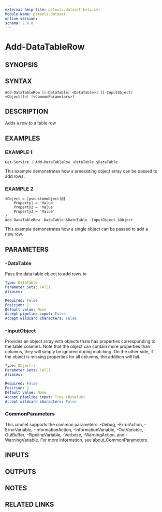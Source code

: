 ```yaml
---
external help file: pstools.dataset-help.xml
Module Name: pstools.dataset
online version:
schema: 2.0.0
---
```


# Add-DataTableRow

## SYNOPSIS

## SYNTAX

```
Add-DataTableRow [[-DataTable] <DataTable>] [[-InputObject] <Object[]>] [<CommonParameters>]
```

## DESCRIPTION
Adds a row to a table row

## EXAMPLES

### EXAMPLE 1
```
Get-Service | Add-DataTableRow -DataTable $DataTable
```

This example demonstrates how a preexisting object array
can be passed to add rows.

### EXAMPLE 2
```
$Object = [pscustomobject]@{
    Property1 = 'Value'
    Property2 = 'Value'
    Property3 = 'Value'
}
Add-DataTableRow -DataTable $DateTable -InputObject $Object
```

This example demonstrates how a single object can be passed to add a new row.

## PARAMETERS

### -DataTable
Pass the data table object to add rows to

```yaml
Type: DataTable
Parameter Sets: (All)
Aliases:

Required: False
Position: 1
Default value: None
Accept pipeline input: False
Accept wildcard characters: False
```

### -InputObject
Provides an object array with objects thats 
has properties corresponding to the table columns. 
Note that the object can contain more properties 
than columns, they will simply be ignored during 
matching.
On the other side, if the object is missing
properties for all columns, the addition will fail.

```yaml
Type: Object[]
Parameter Sets: (All)
Aliases:

Required: False
Position: 2
Default value: None
Accept pipeline input: True (ByValue)
Accept wildcard characters: False
```

### CommonParameters
This cmdlet supports the common parameters: -Debug, -ErrorAction, -ErrorVariable, -InformationAction, -InformationVariable, -OutVariable, -OutBuffer, -PipelineVariable, -Verbose, -WarningAction, and -WarningVariable. For more information, see [about_CommonParameters](http://go.microsoft.com/fwlink/?LinkID=113216).

## INPUTS

## OUTPUTS

## NOTES

## RELATED LINKS
